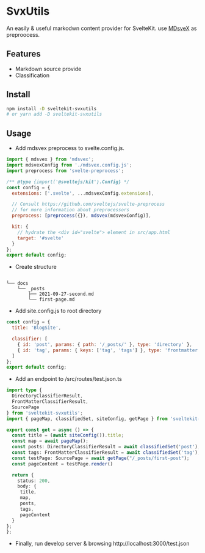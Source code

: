 # SvxUtils

An easily & useful markodwn content provider for SvelteKit. use [MDsveX](https://github.com/pngwn/MDsveX) as preproocess.

## Features

- Markdown source provide
- Classification

## Install

```bash
npm install -D sveltekit-svxutils
# or yarn add -D sveltekit-svxutils
```

## Usage

- Add mdsvex preprocess to svelte.config.js.

```js
import { mdsvex } from 'mdsvex';
import mdsvexConfig from './mdsvex.config.js';
import preprocess from 'svelte-preprocess';

/** @type {import('@sveltejs/kit').Config} */
const config = {
  extensions: ['.svelte', ...mdsvexConfig.extensions],

  // Consult https://github.com/sveltejs/svelte-preprocess
  // for more information about preprocessors
  preprocess: [preprocess({}), mdsvex(mdsvexConfig)],

  kit: {
    // hydrate the <div id="svelte"> element in src/app.html
    target: '#svelte'
  }
};
export default config;
```

- Create structure

```

└── docs
    └── _posts
        ├── 2021-09-27-second.md
        └── first-page.md

```

- Add site.config.js to root directory

```js
const config = {
  title: 'BlogSite',

  classifier: [
    { id: 'post', params: { path: '/_posts/' }, type: 'directory' },
    { id: 'tag', params: { keys: ['tag', 'tags'] }, type: 'frontmatter' }
  ]
};
export default config;
```

- Add an endpoint to /src/routes/test.json.ts

```ts
import type { 
  DirectoryClassifierResult, 
  FrontMatterClassifierResult, 
  SourcePage 
} from 'sveltekit-svxutils';
import { pageMap, classifiedSet, siteConfig, getPage } from 'sveltekit-svxutils';

export const get = async () => {
  const title = (await siteConfig()).title;
  const map = await pageMap();
  const posts: DirectoryClassifierResult = await classifiedSet('post');
  const tags: FrontMatterClassifierResult = await classifiedSet('tag');
  const testPage: SourcePage = await getPage("/_posts/first-post");
  const pageContent = testPage.render()

  return {
    status: 200,
    body: {
     title,
     map,
     posts,
     tags,
     pageContent
  }
};
};
```

- Finally, run develop server & browsing http://localhost:3000/test.json
